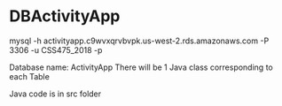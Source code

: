 # DBActivityApp

 mysql -h activityapp.c9wvxqrvbvpk.us-west-2.rds.amazonaws.com -P 3306  -u CSS475_2018 -p

Database name: ActivityApp
There will be 1 Java class corresponding to each Table

Java code is in src folder




